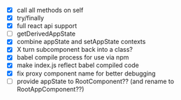 - [x] call all methods on self
- [x] try/finally
- [x] full react api support
- [ ] getDerivedAppState
- [x] combine appState and setAppState contexts
- [x] X turn subcomponent back into a class?
- [x] babel compile process for use via npm
- [x] make index.js reflect babel compiled code
- [x] fix proxy component name for better debugging
- [ ] provide appState to RootComponent?? (and rename to RootAppComponent??)
